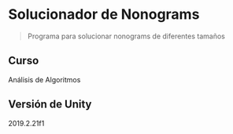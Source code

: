 # Solucionador de Nonograms

> Programa para solucionar nonograms de diferentes tamaños

## Curso

Análisis de Algoritmos

## Versión de Unity

2019.2.21f1
